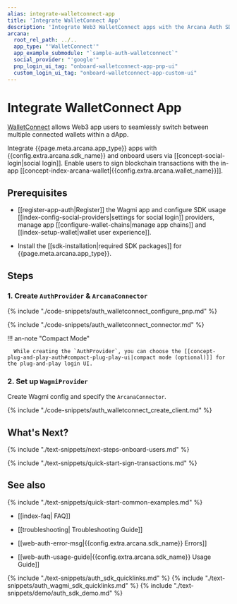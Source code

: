 ```yaml
---
alias: integrate-walletconnect-app
title: 'Integrate WalletConnect App'
description: 'Integrate Web3 WalletConnect apps with the Arcana Auth SDK using the instructions listed here.'
arcana:
  root_rel_path: ../..
  app_type: "'WalletConnect'"
  app_example_submodule: "`sample-auth-walletconnect`"
  social_provider: "'google'"
  pnp_login_ui_tag: "onboard-walletconnect-app-pnp-ui"
  custom_login_ui_tag: "onboard-walletconnect-app-custom-ui"
---
```


# Integrate WalletConnect App

[WalletConnect](https://walletconnect.com/) allows Web3 app users to seamlessly switch between multiple connected wallets within a dApp. 

Integrate {{page.meta.arcana.app_type}} apps with {{config.extra.arcana.sdk_name}} and onboard users via [[concept-social-login|social login]]. Enable users to sign blockchain transactions with the in-app [[concept-index-arcana-wallet|{{config.extra.arcana.wallet_name}}]].

## Prerequisites

* [[register-app-auth|Register]] the Wagmi app and configure SDK usage [[index-config-social-providers|settings for social login]] providers, manage app [[configure-wallet-chains|manage app chains]] and [[index-setup-wallet|wallet user experience]].

* Install the [[sdk-installation|required SDK packages]] for {{page.meta.arcana.app_type}}.

## Steps

### 1. Create `AuthProvider` & `ArcanaConnector`

{% include "./code-snippets/auth_walletconnect_configure_pnp.md" %}

{% include "./code-snippets/auth_walletconnect_connector.md" %}

!!! an-note "Compact Mode"

      While creating the `AuthProvider`, you can choose the [[concept-plug-and-play-auth#compact-plug-play-ui|compact mode (optional)]] for the plug-and-play login UI.

### 2. Set up `WagmiProvider`

Create Wagmi config and specify the `ArcanaConnector`. 

{% include "./code-snippets/auth_walletconnect_create_client.md" %}

## What's Next?

{% include "./text-snippets/next-steps-onboard-users.md" %}

{% include "./text-snippets/quick-start-sign-transactions.md" %}

## See also

{% include "./text-snippets/quick-start-common-examples.md" %}

* [[index-faq| FAQ]]

* [[troubleshooting| Troubleshooting Guide]]

* [[web-auth-error-msg|{{config.extra.arcana.sdk_name}} Errors]]

* [[web-auth-usage-guide|{{config.extra.arcana.sdk_name}} Usage Guide]]

{% include "./text-snippets/auth_sdk_quicklinks.md" %}
{% include "./text-snippets/auth_wagmi_sdk_quicklinks.md" %}
{% include "./text-snippets/demo/auth_sdk_demo.md" %}
